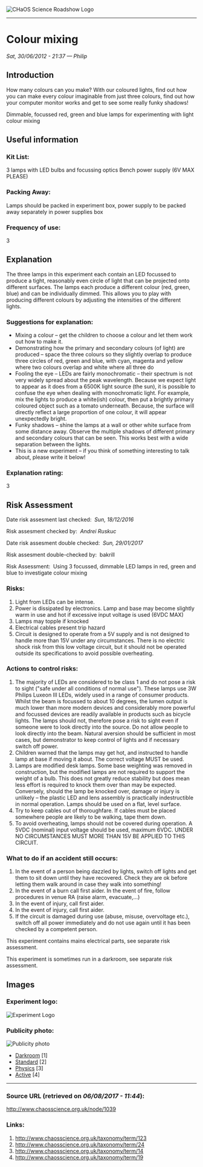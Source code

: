 ![CHaOS Science Roadshow Logo](http://www.chaosscience.org.uk/sites/default/files/garland_logo.png "CHaOS Science Roadshow")

------------------------------------------------------------------------

Colour mixing
=============

*Sat, 30/06/2012 - 21:37 — Philip*
## Introduction

How many colours can you make? With our coloured lights, find out how you can make every colour imaginable from just three colours, find out how your computer monitor works and get to see some really funky shadows!

Dimmable, focussed red, green and blue lamps for experimenting with light colour mixing

##  Useful information

###  Kit List: 
3 lamps with LED bulbs and focussing optics
Bench power supply (6V MAX PLEASE)

###  Packing Away: 
Lamps should be packed in experiment box, power supply to be packed away separately in power supplies box

### Frequency of use: 
3

## Explanation

The three lamps in this experiment each contain an LED focussed to produce a tight, reasonably even circle of light that can be projected onto different surfaces. The lamps each produce a different colour (red, green, blue) and can be individually dimmed. This allows you to play with producing different colours by adjusting the intensities of the different lights.

### Suggestions for explanation:
- Mixing a colour – get the children to choose a colour and let them work out how to make it.
- Demonstrating how the primary and secondary colours (of light) are produced – space the three colours so they slightly overlap to produce three circles of red, green and blue, with cyan, magenta and yellow where two colours overlap and white where all three do
- Fooling the eye – LEDs are fairly monochromatic – their spectrum is not very widely spread about the peak wavelength. Because we expect light to appear as it does from a 6500K light source (the sun), it is possible to confuse the eye when dealing with monochromatic light. For example, mix the lights to produce a white(ish) colour, then put a brightly primary coloured object such as a tomato underneath. Because, the surface will directly reflect a large proportion of one colour, it will appear unexpectedly bright.
- Funky shadows – shine the lamps at a wall or other white surface from some distance away. Observe the multiple shadows of different primary and secondary colours that can be seen. This works best with a wide separation between the lights.
- This is a new experiment – if you think of something interesting to talk about, please write it below!

### Explanation rating: 
3

## Risk Assessment
Date risk assesment last checked:     *Sun, 18/12/2016*

Risk assesment checked by:            *Andrei Ruskuc*

Date risk assesment double checked:   *Sun, 29/01/2017*

Risk assesment double-checked by:     bakrill

Risk Assessment: 
Using 3 focussed, dimmable LED lamps in red, green and blue to investigate colour mixing

### Risks:
1. Light from LEDs can be intense.
2. Power is dissipated by electronics. Lamp and base may become slightly warm in use and hot if excessive input voltage is used (6VDC MAX)
3. Lamps may topple if knocked
4. Electrical cables present trip hazard
5. Circuit is designed to operate from a 5V supply and is not designed to handle more than 15V under any circumstances. There is no electric shock risk from this low voltage circuit, but it should not be operated outside its specifications to avoid possible overheating.

### Actions to control risks:
1. The majority of LEDs are considered to be class 1 and do not pose a risk to sight ("safe under all conditions of normal use"). These lamps use 3W Philips Luxeon III LEDs, widely used in a range of consumer products. Whilst the beam is focussed to about 10 degrees, the lumen output is much lower than more modern devices and considerably more powerful and focussed devices are readily available in products such as bicycle lights. The lamps should not, therefore pose a risk to sight even if someone were to look directly into the source.
Do not allow people to look directly into the beam. Natural aversion should be sufficient in most cases, but demonstrator to keep control of lights and if necessary switch off power.
2. Children warned that the lamps may get hot, and instructed to handle lamp at base if moving it about. The correct voltage MUST be used.
3. Lamps are modified desk lamps. Some base weighting was removed in construction, but the modified lamps are not required to support the weight of a bulb. This does not greatly reduce stability but does mean less effort is required to knock them over than may be expected. Conversely, should the lamp be knocked over, damage or injury is unlikely – the plastic LED and lens assembly is practically indestructible in normal operation. Lamps should be used on a flat, level surface.
4. Try to keep cables out of thoroughfare. If cables must be placed somewhere people are likely to be walking, tape them down.
5. To avoid overheating, lamps should not be covered during operation. A 5VDC (nominal) input voltage should be used, maximum 6VDC. UNDER NO CIRCUMSTANCES MUST MORE THAN 15V BE APPLIED TO THIS CIRCUIT.

### What to do if an accident still occurs:
1. In the event of a person being dazzled by lights, switch off lights and get them to sit down until they have recovered. Check they are ok before letting them walk around in case they walk into something!
2. In the event of a burn call first aider. In the event of fire, follow procedures in venue RA (raise alarm, evacuate,...)
3. In the event of injury, call first aider.
4. In the event of injury, call first aider.
5. If the circuit is damaged during use (abuse, misuse, overvoltage etc.), switch off all power immediately and do not use again until it has been checked by a competent person.

This experiment contains mains electrical parts, see separate risk assessment.

This experiment is sometimes run in a darkroom, see separate risk assessment.

## Images
### Experiment logo: 
![Experiment Logo](http://www.chaosscience.org.uk/sites/default/files/exptimages/logos/colourmix.png?1341088619 "Experiment Logo")

### Publicity photo: 
![Publicity photo](http://www.chaosscience.org.uk/sites/default/files/exptimages/publicity/IMG_5560.JPG?1341088620 "Publicity photo")

-   [Darkroom](http://www.chaosscience.org.uk/taxonomy/term/123) [1]
-   [Standard](http://www.chaosscience.org.uk/taxonomy/term/24 "A standard CHaOS experiment, useable for all hands-on events.") [2]
-   [Physics](http://www.chaosscience.org.uk/taxonomy/term/14) [3]
-   [Active](http://www.chaosscience.org.uk/taxonomy/term/19 "Experiment has working equipment at the time of last update, and is available for events.") [4]

------------------------------------------------------------------------

### Source URL (retrieved on *06/08/2017 - 11:44*): 
http://www.chaosscience.org.uk/node/1039

### Links:
1. http://www.chaosscience.org.uk/taxonomy/term/123
2. http://www.chaosscience.org.uk/taxonomy/term/24
3. http://www.chaosscience.org.uk/taxonomy/term/14
4. http://www.chaosscience.org.uk/taxonomy/term/19

